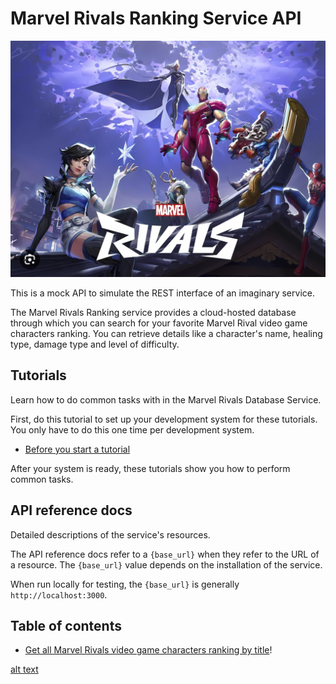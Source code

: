 
# Marvel Rivals Ranking Service API

![alt text](/docs/media/Cover_2.png)

This is a mock API to simulate the REST interface of an
imaginary service.

The Marvel Rivals Ranking service provides a cloud-hosted database through which you can search for your favorite Marvel Rival video game characters ranking. You can retrieve details like a character's name, healing type, damage type and level of difficulty.

## Tutorials

Learn how to do common tasks with in the Marvel Rivals Database Service.

First, do this tutorial to set up your development system for these tutorials. You only have to do this one time per development system.

* [Before you start a tutorial](tutorials/Getting_started.md)

After your system is ready, these tutorials show you how to perform common tasks.


## API reference docs

Detailed descriptions of the service's resources.

The API reference docs refer to a `{base_url}` when they
refer to the URL of a resource. The `{base_url}` value depends
on the installation of the service.

When run locally for testing, the `{base_url}` is
generally `http://localhost:3000`.

## Table of contents

- [Get all Marvel Rivals video game characters ranking by title](get-marvel-rivals-duelists.md)!

[alt text](media/Cover.png)